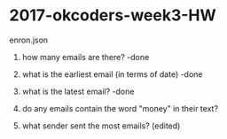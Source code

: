 # 2017-okcoders-week3-HW


enron.json


1. how many emails are there? 
-done

2. what is the earliest email (in terms of date) 
-done

3. what is the latest email?
-done

4. do any emails contain the word "money" in their text?

5. what sender sent the most emails? (edited)
